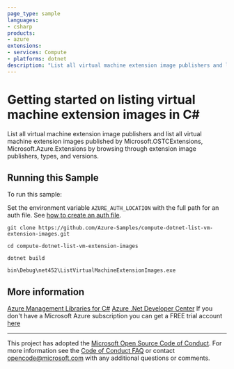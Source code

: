 ```yaml
---
page_type: sample
languages:
- csharp
products:
- azure
extensions:
- services: Compute
- platforms: dotnet
description: "List all virtual machine extension image publishers and list all virtual machine extension images published by Microsoft."
---
```


# Getting started on listing virtual machine extension images in C# #

 List all virtual machine extension image publishers and
 list all virtual machine extension images published by Microsoft.OSTCExtensions, Microsoft.Azure.Extensions
 by browsing through extension image publishers, types, and versions.


## Running this Sample ##

To run this sample:

Set the environment variable `AZURE_AUTH_LOCATION` with the full path for an auth file. See [how to create an auth file](https://github.com/Azure/azure-libraries-for-net/blob/master/AUTH.md).

    git clone https://github.com/Azure-Samples/compute-dotnet-list-vm-extension-images.git

    cd compute-dotnet-list-vm-extension-images

    dotnet build

    bin\Debug\net452\ListVirtualMachineExtensionImages.exe

## More information ##

[Azure Management Libraries for C#](https://github.com/Azure/azure-sdk-for-net/tree/Fluent)
[Azure .Net Developer Center](https://azure.microsoft.com/en-us/develop/net/)
If you don't have a Microsoft Azure subscription you can get a FREE trial account [here](http://go.microsoft.com/fwlink/?LinkId=330212)

---

This project has adopted the [Microsoft Open Source Code of Conduct](https://opensource.microsoft.com/codeofconduct/). For more information see the [Code of Conduct FAQ](https://opensource.microsoft.com/codeofconduct/faq/) or contact [opencode@microsoft.com](mailto:opencode@microsoft.com) with any additional questions or comments.
